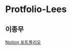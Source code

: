 # Protfolio-Lees

## 이종무

[Notion 포트폴리오](https://www.notion.so/e3d64ca9f41d4c48bb7cc508da64a4da?pvs=4)
